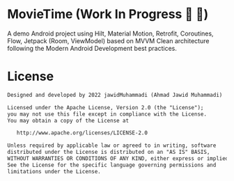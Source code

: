 # MovieTime (Work In Progress :hammer: :wrench:)
A demo Android project using Hilt, Material Motion, Retrofit, Coroutines, Flow, Jetpack (Room, ViewModel) based on MVVM Clean architecture following the Modern Android Development best practices.

# License
```xml
Designed and developed by 2022 jawidMuhammadi (Ahmad Jawid Muhammadi)

Licensed under the Apache License, Version 2.0 (the "License");
you may not use this file except in compliance with the License.
You may obtain a copy of the License at

   http://www.apache.org/licenses/LICENSE-2.0

Unless required by applicable law or agreed to in writing, software
distributed under the License is distributed on an "AS IS" BASIS,
WITHOUT WARRANTIES OR CONDITIONS OF ANY KIND, either express or implied.
See the License for the specific language governing permissions and
limitations under the License.
```
